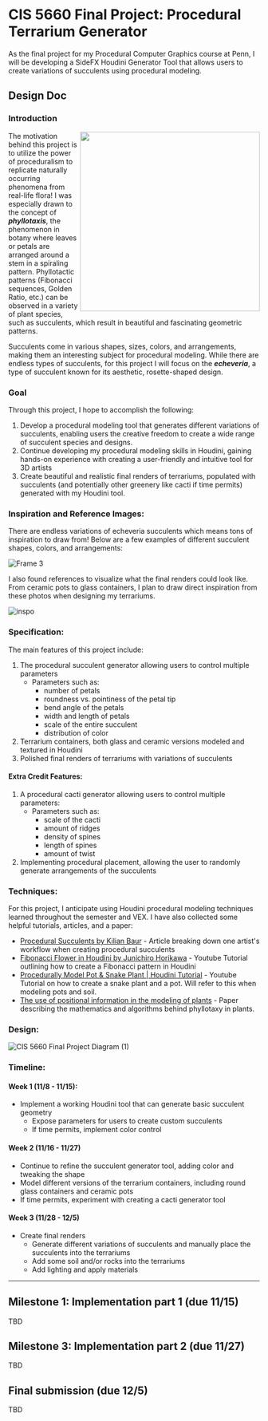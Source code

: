 # CIS 5660 Final Project: Procedural Terrarium Generator

As the final project for my Procedural Computer Graphics course at Penn, I will be developing a SideFX Houdini Generator Tool that allows users to create variations of succulents using procedural modeling.

## Design Doc

### Introduction

<img align="right" src="https://debraleebaldwin.com/wp-content/uploads/IMG_1820-1240x827.jpg" width=360 height=auto>

The motivation behind this project is to utilize the power of proceduralism to replicate naturally occurring phenomena from real-life flora! I was especially drawn to the concept of ___phyllotaxis___, the phenomenon in botany where leaves or petals are arranged around a stem in a spiraling pattern. Phyllotactic patterns (Fibonacci sequences, Golden Ratio, etc.) can be observed in a variety of plant species, such as succulents, which result in beautiful and fascinating geometric patterns. 

Succulents come in various shapes, sizes, colors, and arrangements, making them an interesting subject for procedural modeling. While there are endless types of succulents, for this project I will focus on the ___echeveria___, a type of succulent known for its aesthetic, rosette-shaped design.

### Goal
Through this project, I hope to accomplish the following:
1. Develop a procedural modeling tool that generates different variations of succulents, enabling users the creative freedom to create a wide range of succulent species and designs.
2. Continue developing my procedural modeling skills in Houdini, gaining hands-on experience with creating a user-friendly and intuitive tool for 3D artists
3. Create beautiful and realistic final renders of terrariums, populated with succulents (and potentially other greenery like cacti if time permits) generated with my Houdini tool.
  
### Inspiration and Reference Images:

There are endless variations of echeveria succulents which means tons of inspiration to draw from! Below are a few examples of different succulent shapes, colors, and arrangements:

![Frame 3](https://github.com/CIIINDYXUU/Procedural-Terrarium-Generator/assets/88256581/a134835f-89a2-41ad-83e2-cfb801b750dc)

I also found references to visualize what the final renders could look like. From ceramic pots to glass containers, I plan to draw direct inspiration from these photos when designing my terrariums.

![inspo](https://github.com/CIIINDYXUU/Procedural-Terrarium-Generator/assets/88256581/b80623c8-1f0a-419a-97cc-71b975b83d39)


### Specification:

The main features of this project include:
1. The procedural succulent generator allowing users to control multiple parameters
   - Parameters such as:
     - number of petals
     - roundness vs. pointiness of the petal tip
     - bend angle of the petals
     - width and length of petals
     - scale of the entire succulent
     - distribution of color
2. Terrarium containers, both glass and ceramic versions modeled and textured in Houdini
3. Polished final renders of terrariums with variations of succulents

#### Extra Credit Features:
1. A procedural cacti generator allowing users to control multiple parameters:
   - Parameters such as:
     - scale of the cacti
     - amount of ridges
     - density of spines
     - length of spines
     - amount of twist
2. Implementing procedural placement, allowing the user to randomly generate arrangements of the succulents

### Techniques:

For this project, I anticipate using Houdini procedural modeling techniques learned throughout the semester and VEX. I have also collected some helpful tutorials, articles, and a paper:
- [Procedural Succulents by Kilian Baur](https://80.lv/articles/006sdf-procedural-art-plant-generation-in-houdini/) - Article breaking down one artist's workflow when creating procedural succulents
- [Fibonacci Flower in Houdini by Junichiro Horikawa](https://www.youtube.com/watch?v=nPWQpQQgWJM) - Youtube Tutorial outlining how to create a Fibonacci pattern in Houdini
- [Procedurally Model Pot & Snake Plant | Houdini Tutorial](https://www.youtube.com/watch?v=BhXcOzpDQ1g) - Youtube Tutorial on how to create a snake plant and a pot. Will refer to this when modeling pots and soil.
- [The use of positional information in the modeling of plants](http://algorithmicbotany.org/papers/sigcourse.2003/2-27-positional.pdf) - Paper describing the mathematics and algorithms behind phyllotaxy in plants.

### Design:
![CIS 5660 Final Project Diagram (1)](https://github.com/CIIINDYXUU/Procedural-Terrarium-Generator/assets/88256581/47c64ac7-cc7d-4384-846f-02cf8644633a)

### Timeline:

#### Week 1 (11/8 - 11/15):
- Implement a working Houdini tool that can generate basic succulent geometry
  - Expose parameters for users to create custom succulents
  - If time permits, implement color control

#### Week 2 (11/16 - 11/27)
- Continue to refine the succulent generator tool, adding color and tweaking the shape
- Model different versions of the terrarium containers, including round glass containers and ceramic pots
- If time permits, experiment with creating a cacti generator tool

#### Week 3 (11/28 - 12/5)
- Create final renders
  - Generate different variations of succulents and manually place the succulents into the terrariums
  - Add some soil and/or rocks into the terrariums
  - Add lighting and apply materials

---

## Milestone 1: Implementation part 1 (due 11/15)
TBD

## Milestone 3: Implementation part 2 (due 11/27)
TBD

## Final submission (due 12/5)
TBD
